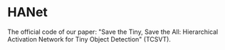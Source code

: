 # HANet
The official code of our paper: "Save the Tiny, Save the All: Hierarchical Activation Network for Tiny Object Detection" (TCSVT).
